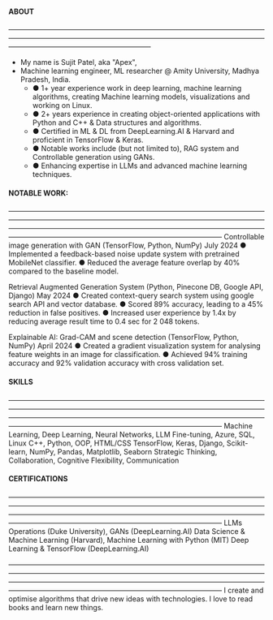 #### ABOUT
————————————————————————————————————————————————————————————————————————————————————————————
- My name is Sujit Patel, aka "Apex", 
- Machine learning engineer, ML researcher @ Amity University, Madhya Pradesh, India.
  - ● 1+ year experience work in deep learning, machine learning algorithms, creating Machine learning models, visualizations and working on Linux.
  - ● 2+ years experience in creating object-oriented applications with Python and C++ & Data structures and algorithms.
  - ● Certified in ML & DL from DeepLearning.AI & Harvard and proficient in TensorFlow & Keras.
  - ● Notable works include (but not limited to), RAG system and Controllable generation using GANs.
  - ● Enhancing expertise in LLMs and advanced machine learning techniques.

#### NOTABLE WORK:
——————————————————————————————————————————————————————————————————————————————————————————————————————————————————————————————————————————
Controllable image generation with GAN (TensorFlow, Python, NumPy) July 2024
● Implemented a feedback-based noise update system with pretrained MobileNet classifier.
● Reduced the average feature overlap by 40% compared to the baseline model.

Retrieval Augmented Generation System (Python, Pinecone DB, Google API, Django) May 2024
● Created context-query search system using google search API and vector database.
● Scored 89% accuracy, leading to a 45% reduction in false positives.
● Increased user experience by 1.4x by reducing average result time to 0.4 sec for 2 048 tokens.

Explainable AI: Grad-CAM and scene detection (TensorFlow, Python, NumPy) April 2024
● Created a gradient visualization system for analysing feature weights in an image for classification.
● Achieved 94% training accuracy and 92% validation accuracy with cross validation set.

#### SKILLS
——————————————————————————————————————————————————————————————————————————————————————————————————————————————————————————————————————————
Machine Learning, Deep Learning, Neural Networks, LLM Fine-tuning, Azure, SQL, Linux
C++, Python, OOP, HTML/CSS
TensorFlow, Keras, Django, Scikit-learn, NumPy, Pandas, Matplotlib, Seaborn
Strategic Thinking, Collaboration, Cognitive Flexibility, Communication

#### CERTIFICATIONS
——————————————————————————————————————————————————————————————————————————————————————————————————————————————————————————————————————————
LLMs Operations (Duke University), GANs (DeepLearning.AI)
Data Science & Machine Learning (Harvard), Machine Learning with Python (MIT)
Deep Learning & TensorFlow (DeepLearning.AI)

——————————————————————————————————————————————————————————————————————————————————————————————————————————————————————————————————————————
I create and optimise algorithms that drive new ideas with technologies.
I love to read books and learn new things.
